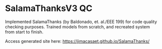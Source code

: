 # SalamaThanksV3 QC

Implemented SalamaThanks (by Baldonado, et. al./EEE 199) for code quality checking purposes. Trained models from scratch, and recreated system from start to finish.

Access generated site here: https://jimacasaet.github.io/SalamaThanks/

